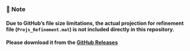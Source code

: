 ### 📌 Note
#### Due to GitHub’s file size limitations, the actual projection for refinement file (`Projs_Refinement.mat`) is not included directly in this repository.  
#### Please download it from the **[GitHub Releases](https://github.com/pAET-TBG/Supplementary-Data-Codes/releases/tag/BLGexpdata)**
